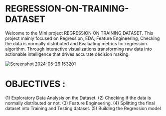 # REGRESSION-ON-TRAINING-DATASET
Welcome to the Mini project REGRESSION ON TRAINING DATASET. This project mainly focused on Regression, EDA, Feature Engineering, Checking the data is normally distributed and Evaluating metrics for regression algorithm. Through interactive visualizations transforming raw data into actionable intelligence that drives accurate decision making.

![Screenshot 2024-05-26 153201](https://github.com/GayaGopan/REGRESSION-ON-TRAINING-DATASET/assets/164141178/1b405ae5-f652-4d5d-932b-0f2e38a99138)

# OBJECTIVES : 
(1) Exploratory Data Analysis on the Dataset.
(2) Checking if the data is normally distributed or not.
(3) Feature Engineering.
(4) Splitting the final dataset into Training and Testing dataset.
(5) Building the Regression model


